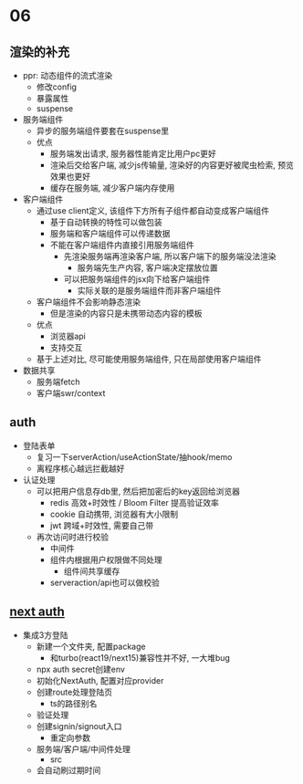 # 06

## 渲染的补充
* ppr: 动态组件的流式渲染
    * 修改config
    * 暴露属性
    * suspense
* 服务端组件
    * 异步的服务端组件要套在suspense里
    * 优点
        * 服务端发出请求, 服务器性能肯定比用户pc更好
        * 渲染后交给客户端, 减少js传输量, 渲染好的内容更好被爬虫检索, 预览效果也更好
        * 缓存在服务端, 减少客户端内存使用
* 客户端组件
    * 通过use client定义, 该组件下方所有子组件都自动变成客户端组件
        * 基于自动转换的特性可以做包装
        * 服务端和客户端组件可以传递数据
        * 不能在客户端组件内直接引用服务端组件
            * 先渲染服务端再渲染客户端, 所以客户端下的服务端没法渲染
                * 服务端先生产内容, 客户端决定摆放位置
            * 可以把服务端组件的jsx向下给客户端组件
                * 实际关联的是服务端组件而非客户端组件
    * 客户端组件不会影响静态渲染
        * 但是渲染的内容只是未携带动态内容的模板
    * 优点
        * 浏览器api
        * 支持交互
    * 基于上述对比, 尽可能使用服务端组件, 只在局部使用客户端组件
* 数据共享
    * 服务端fetch
    * 客户端swr/context

## auth
* 登陆表单
    * 复习一下serverAction/useActionState/抽hook/memo
    * 离程序核心越远拦截越好
* 认证处理
    * 可以把用户信息存db里, 然后把加密后的key返回给浏览器
        * redis 高效+时效性 / Bloom Filter 提高验证效率
        * cookie 自动携带, 浏览器有大小限制
        * jwt 跨域+时效性, 需要自己带
    * 再次访问时进行校验
        * 中间件
        * 组件内根据用户权限做不同处理
            * 组件间共享缓存
        * serveraction/api也可以做校验

## [next auth](https://authjs.dev/getting-started/installation)
* 集成3方登陆
    * 新建一个文件夹, 配置package
        * 和turbo(react19/next15)兼容性并不好, 一大堆bug
    * npx auth secret创建env
    * 初始化NextAuth, 配置对应provider
    * 创建route处理登陆页
        * ts的路径别名
    * 验证处理
    * 创建signin/signout入口
        * 重定向参数
    * 服务端/客户端/中间件处理
        * src
    * 会自动刷过期时间
